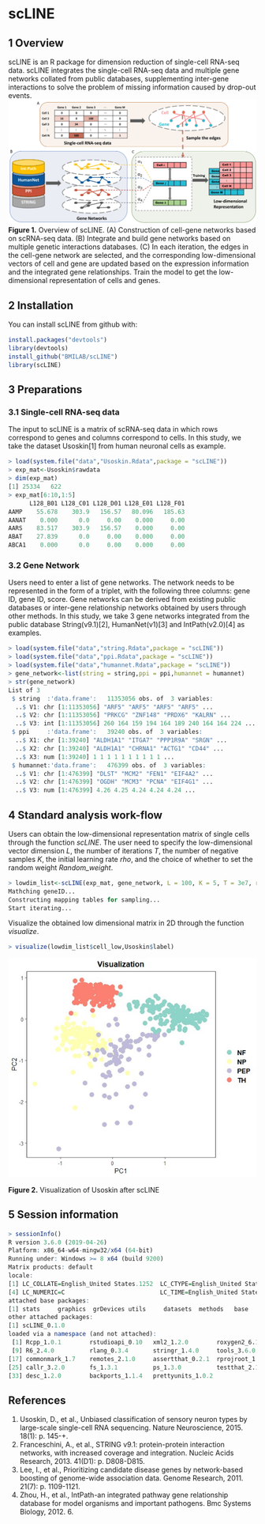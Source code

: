 # scLINE
## 1	Overview
scLINE is an R package for dimension reduction of single-cell RNA-seq data. scLINE integrates the single-cell RNA-seq data and multiple gene networks collated from public databases, supplementing inter-gene interactions to solve the problem of missing information caused by drop-out events.
![](https://github.com/BMILAB/scLINE/raw/master/figure/fig1.jpg)
            **Figure 1.** Overview of scLINE. (A) Construction of cell-gene networks based on scRNA-seq data. (B) Integrate and build gene networks based on multiple genetic interactions databases. (C) In each iteration, the edges in the cell-gene network are selected, and the corresponding low-dimensional vectors of cell and gene are updated based on the expression information and the integrated gene relationships. Train the model to get the low-dimensional representation of cells and genes.
## 2	Installation
You can install scLINE from github with:
```R
install.packages("devtools")
library(devtools)
install_github("BMILAB/scLINE")
library(scLINE)
```
## 3	Preparations
### 3.1	Single-cell RNA-seq data
The input to scLINE is a matrix of scRNA-seq data in which rows correspond to genes and columns correspond to cells. In this study, we take the dataset Usoskin[1] from human neuronal cells as example.
```R
> load(system.file("data","Usoskin.Rdata",package = "scLINE"))
> exp_mat<-Usoskin$rawdata
> dim(exp_mat)
[1] 25334   622
> exp_mat[6:10,1:5]
      L128_B01 L128_C01 L128_D01 L128_E01 L128_F01
AAMP    55.678    303.9   156.57   80.096   185.63
AANAT    0.000      0.0     0.00    0.000     0.00
AARS    83.517    303.9   156.57    0.000     0.00
ABAT    27.839      0.0     0.00    0.000     0.00
ABCA1    0.000      0.0     0.00    0.000     0.00
```
### 3.2	Gene Network 
Users need to enter a list of gene networks. The network needs to be represented in the form of a triplet, with the following three columns: gene ID, gene ID, score. Gene networks can be derived from existing public databases or inter-gene relationship networks obtained by users through other methods. In this study, we take 3 gene networks integrated from the public database String(v9.1)[2], HumanNet(v1)[3] and IntPath(v2.0)[4] as examples. 
```R
> load(system.file("data","string.Rdata",package = "scLINE"))
> load(system.file("data","ppi.Rdata",package = "scLINE"))
> load(system.file("data","humannet.Rdata",package = "scLINE"))
> gene_network<-list(string = string,ppi = ppi,humannet = humannet)
> str(gene_network)
List of 3
 $ string  :'data.frame':	11353056 obs. of  3 variables:
  ..$ V1: chr [1:11353056] "ARF5" "ARF5" "ARF5" "ARF5" ...
  ..$ V2: chr [1:11353056] "PRKCG" "ZNF148" "PRDX6" "KALRN" ...
  ..$ V3: int [1:11353056] 260 164 159 194 164 189 240 164 164 224 ...
 $ ppi     :'data.frame':	39240 obs. of  3 variables:
  ..$ X1: chr [1:39240] "ALDH1A1" "ITGA7" "PPP1R9A" "SRGN" ...
  ..$ X2: chr [1:39240] "ALDH1A1" "CHRNA1" "ACTG1" "CD44" ...
  ..$ X3: num [1:39240] 1 1 1 1 1 1 1 1 1 1 ...
 $ humannet:'data.frame':	476399 obs. of  3 variables:
  ..$ V1: chr [1:476399] "DLST" "MCM2" "FEN1" "EIF4A2" ...
  ..$ V2: chr [1:476399] "OGDH" "MCM3" "PCNA" "EIF4G1" ...
  ..$ V3: num [1:476399] 4.26 4.25 4.24 4.24 4.24 ...
```
## 4	Standard analysis work-flow
Users can obtain the low-dimensional representation matrix of single cells through the function *scLINE*. The user need to specify the low-dimensional vector dimension *L*, the number of iterations *T*, the number of negative samples *K*, the initial learning rate *rho*, and the choice of whether to set the random weight *Random_weight*.
```R
> lowdim_list<-scLINE(exp_mat, gene_network, L = 100, K = 5, T = 3e7, rho = 0.025, Random_weight = TRUE)
Mathching geneID...
Constructing mapping tables for sampling...
Start iterating...
```
Visualize the obtained low dimensional matrix in 2D through the function *visualize*.
```R
> visualize(lowdim_list$cell_low,Usoskin$label)
```
![](https://github.com/BMILAB/scLINE/raw/master/figure/visualization.jpg)

**Figure 2.** Visualization of Usoskin after scLINE
## 5	Session information
```R
> sessionInfo()
R version 3.6.0 (2019-04-26)
Platform: x86_64-w64-mingw32/x64 (64-bit)
Running under: Windows >= 8 x64 (build 9200)
Matrix products: default
locale:
[1] LC_COLLATE=English_United States.1252  LC_CTYPE=English_United States.1252    LC_MONETARY=English_United States.1252
[4] LC_NUMERIC=C                           LC_TIME=English_United States.1252    
attached base packages:
[1] stats     graphics  grDevices utils     datasets  methods   base     
other attached packages:
[1] scLINE_0.1.0
loaded via a namespace (and not attached):
 [1] Rcpp_1.0.1        rstudioapi_0.10   xml2_1.2.0        roxygen2_6.1.1    magrittr_1.5      usethis_1.5.0     devtools_2.1.0    pkgload_1.0.2    
 [9] R6_2.4.0          rlang_0.3.4       stringr_1.4.0     tools_3.6.0       pkgbuild_1.0.3    sessioninfo_1.1.1 cli_1.1.0         withr_2.1.2      
[17] commonmark_1.7    remotes_2.1.0     assertthat_0.2.1  rprojroot_1.3-2   digest_0.6.19     crayon_1.3.4      processx_3.3.1    purrr_0.3.2      
[25] callr_3.2.0       fs_1.3.1          ps_1.3.0          testthat_2.1.1    memoise_1.1.0     glue_1.3.1        stringi_1.4.3     compiler_3.6.0   
[33] desc_1.2.0        backports_1.1.4   prettyunits_1.0.2
```
## References
1.	Usoskin, D., et al., Unbiased classification of sensory neuron types by large-scale single-cell RNA sequencing. Nature Neuroscience, 2015. 18(1): p. 145-+.
2.	Franceschini, A., et al., STRING v9.1: protein-protein interaction networks, with increased coverage and integration. Nucleic Acids Research, 2013. 41(D1): p. D808-D815.
3.	Lee, I., et al., Prioritizing candidate disease genes by network-based boosting of genome-wide association data. Genome Research, 2011. 21(7): p. 1109-1121.
4.	Zhou, H., et al., IntPath-an integrated pathway gene relationship database for model organisms and important pathogens. Bmc Systems Biology, 2012. 6.

